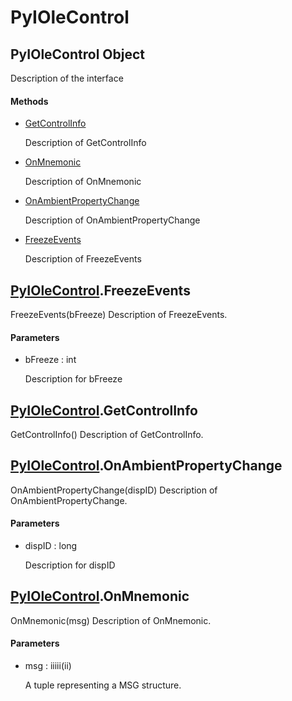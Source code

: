 # PyIOleControl

## PyIOleControl Object



Description of the interface

#### Methods


  - [GetControlInfo](PyIOleControl.md#pyiolecontrolgetcontrolinfo)

    Description of GetControlInfo&nbsp;

  - [OnMnemonic](PyIOleControl.md#pyiolecontrolonmnemonic)

    Description of OnMnemonic&nbsp;

  - [OnAmbientPropertyChange](PyIOleControl.md#pyiolecontrolonambientpropertychange)

    Description of OnAmbientPropertyChange&nbsp;

  - [FreezeEvents](PyIOleControl.md#pyiolecontrolfreezeevents)

    Description of FreezeEvents&nbsp;

## [PyIOleControl](#pyiolecontrol)\.FreezeEvents

FreezeEvents\(bFreeze\)
Description of FreezeEvents\.

#### Parameters


  - bFreeze : int

    Description for bFreeze

## [PyIOleControl](#pyiolecontrol)\.GetControlInfo

GetControlInfo\(\)
Description of GetControlInfo\.

## [PyIOleControl](#pyiolecontrol)\.OnAmbientPropertyChange

OnAmbientPropertyChange\(dispID\)
Description of OnAmbientPropertyChange\.

#### Parameters


  - dispID : long

    Description for dispID

## [PyIOleControl](#pyiolecontrol)\.OnMnemonic

OnMnemonic\(msg\)
Description of OnMnemonic\.

#### Parameters


  - msg : iiiii\(ii\)

    A tuple representing a MSG structure\.